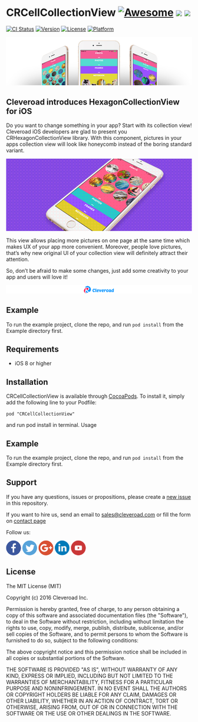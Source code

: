 # CRCellCollectionView [![Awesome](https://cdn.rawgit.com/sindresorhus/awesome/d7305f38d29fed78fa85652e3a63e154dd8e8829/media/badge.svg)](https://github.com/sindresorhus/awesome) <img src="https://www.cleveroad.com/public/comercial/label-ios.svg" height="20"> <a href="https://www.cleveroad.com/?utm_source=github&utm_medium=label&utm_campaign=contacts"><img src="https://www.cleveroad.com/public/comercial/label-cleveroad.svg" height="20"></a>

[![CI Status](http://img.shields.io/travis/Sergey/CRHexagonCollectionView.svg?style=flat)](https://travis-ci.org/Sergey/CRHexagonCollectionView)
[![Version](https://img.shields.io/cocoapods/v/CRHexagonCollectionView.svg?style=flat)](http://cocoapods.org/pods/CRHexagonCollectionView)
[![License](https://img.shields.io/cocoapods/l/CRHexagonCollectionView.svg?style=flat)](http://cocoapods.org/pods/CRHexagonCollectionView)
[![Platform](https://img.shields.io/cocoapods/p/CRHexagonCollectionView.svg?style=flat)](http://cocoapods.org/pods/CRHexagonCollectionView)

![Header image](/images/header.jpg)

## Cleveroad introduces HexagonCollectionView for iOS

Do you want to change something in your app? Start with its collection view! Cleveroad iOS developers are glad to present you CRHexagonCollectionView library. With this component, pictures in your apps collection view will look like honeycomb instead of the boring standard variant. 

![Demo image](/images/demo.gif)

This view allows placing more pictures on one page at the same time which makes UX of your app more convenient. Moreover, people love pictures, that’s why new original UI of your collection view will definitely attract their attention. 

So, don’t be afraid to make some changes, just add some creativity to your app and users will love it! 

[![Awesome](/images/logo-footer.png)](https://www.cleveroad.com/?utm_source=github&utm_medium=label&utm_campaign=contacts)
<br/>

## Example

To run the example project, clone the repo, and run `pod install` from the Example directory first.

## Requirements

* iOS 8 or higher

## Installation

CRCellCollectionView is available through [CocoaPods](http://cocoapods.org). To install
it, simply add the following line to your Podfile:

```
pod "CRCellCollectionView"
```

and run pod install in terminal.
Usage

## Example

To run the example project, clone the repo, and run `pod install` from the Example directory first.

## Support

If you have any questions, issues or propositions, please create a <a href="../../issues/new">new issue</a> in this repository.

If you want to hire us, send an email to sales@cleveroad.com or fill the form on <a href="https://www.cleveroad.com/contact">contact page</a>

Follow us:

[![Awesome](/images/social/facebook.png)](https://www.facebook.com/cleveroadinc/)   [![Awesome](/images/social/twitter.png)](https://twitter.com/cleveroadinc)   [![Awesome](/images/social/google.png)](https://plus.google.com/+CleveroadInc)   [![Awesome](/images/social/linkedin.png)](https://www.linkedin.com/company/cleveroad-inc-)   [![Awesome](/images/social/youtube.png)](https://www.youtube.com/channel/UCFNHnq1sEtLiy0YCRHG2Vaw)
<br/>

## License

The MIT License (MIT)

Copyright (c) 2016 Cleveroad Inc.

Permission is hereby granted, free of charge, to any person obtaining a copy
of this software and associated documentation files (the "Software"), to deal
in the Software without restriction, including without limitation the rights
to use, copy, modify, merge, publish, distribute, sublicense, and/or sell
copies of the Software, and to permit persons to whom the Software is
furnished to do so, subject to the following conditions:

The above copyright notice and this permission notice shall be included in all
copies or substantial portions of the Software.

THE SOFTWARE IS PROVIDED "AS IS", WITHOUT WARRANTY OF ANY KIND, EXPRESS OR
IMPLIED, INCLUDING BUT NOT LIMITED TO THE WARRANTIES OF MERCHANTABILITY,
FITNESS FOR A PARTICULAR PURPOSE AND NONINFRINGEMENT. IN NO EVENT SHALL THE
AUTHORS OR COPYRIGHT HOLDERS BE LIABLE FOR ANY CLAIM, DAMAGES OR OTHER
LIABILITY, WHETHER IN AN ACTION OF CONTRACT, TORT OR OTHERWISE, ARISING FROM,
OUT OF OR IN CONNECTION WITH THE SOFTWARE OR THE USE OR OTHER DEALINGS IN THE
SOFTWARE.
